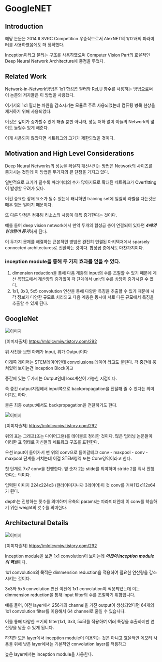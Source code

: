 # GoogleNET

## Introduction

해당 논문은 2014 ILSVRC Competition 우승작으로서 AlexNET의 1/12배의 파라미터를 사용하였음에도 더 정확했다.

Inception이라고 불리는 구조를 사용하였으며 Computer Vision Part의 효율적인 Deep Neural Network Architecture에 중점을 두었다.

## Related Work

Network-in-Network방법은 1x1 합성곱 필터와 ReLU 함수를 사용하는 방법으로써 이 논문의 저자들은 이 방법을 사용했다.
 
여기서의 1x1 필터는 차원을 감소시키는 모듈로 주로 사용되었는데 컴퓨팅 병목 현상을 제거하기 위해 사용되었다.

이것은 깊이가 증가할수 있게 해줄 뿐만 아니라, 성능 저하 없이 이들의 Network의 넓이도 늘릴수 있게 해준다.

이게 사용되지 않았다면 네트워크의 크기가 제한되었을 것이다.
 
## Motivation and High Level Considerations

 Deep Neural Networks의 성능을 확실히 개선시키는 방법은 Network의 사이즈를 증가시는 것인데 이 방법은 두가지의 큰 단점을 가지고 있다.

 일반적으로 크기가 클수록 파라미터의 수가 많아지므로 확대된 네트워크가 Overfitting이 발생할 우려가 있다.

 이건 중요한 장애 요소가 될수 있는데 왜냐하면 training set에 일일히 라벨을 다는것은 매우 힘든 일이기 때문이다.

 또 다른 단점은 컴퓨팅 리소스의 사용이 대폭 증가한다는 것이다.

 예를 들어 deep vision network에서 만약 두개의 합성곱 층이 연결되어 있다면 ***4배의 연상량이 증가***하게 된다.

 이 두가지 문제를 해결하는 근본적인 방법은 완전히 연결된 아키텍쳐에서 sparsely connected architectures로 전환하는 것이다. 합성곱 층에서도 마찬가지이다.

 ### inception module을 통해 두 가지 효과를 얻을 수 있다.

1. dimension reduction을 통해 다음 계층의 input의 수를 조절할 수 있기 때문에 계산 복잡도에서 계산양의 증가없이 각 단계에서 unit의 수를 상당히 증가시킬 수 있다.
2. 1x1, 3x3, 5x5 convolution 연산을 통해 다양한 특징을 추출할 수 있기 때문에 시각 정보가 다양한 규모로 처리되고 다음 계층은 동시에 서로 다른 규모에서 특징을 추출할 수 있게 된다.

## GoogleNet

![이미지](https://img1.daumcdn.net/thumb/R1280x0/?scode=mtistory2&fname=https%3A%2F%2Fblog.kakaocdn.net%2Fdn%2Fdf2mjD%2Fbtrac795XSx%2F0fKaH0JLiGOWkhqbKbfHb1%2Fimg.png)

[이미지출처] https://mldlcvmjw.tistory.com/292

위 사진을 보면 아래가 Input, 위가 Output이다

아래쪽 레이어는 STEM레이어인데 convolusional레이어 라고도 불린다. 각 중간에 뭉쳐있어 보이는건 inception Block이고

중간에 있는 두가지는 Output인데 loss계산이 가능한 지점이다.

즉 중간 output지점에서 input쪽으로 backpropagation을 전달해 줄 수 있다는 의미이기도 하다.

물론 최종 output에서도 backpropagation을 전달하기도 한다.

![이미지](https://img1.daumcdn.net/thumb/R1280x0/?scode=mtistory2&fname=https%3A%2F%2Fblog.kakaocdn.net%2Fdn%2FA4nO0%2Fbtq98dKbKai%2FCmgKHK0GeUFjdmnfPPXuW0%2Fimg.png)

[이미지출처] https://mldlcvmjw.tistory.com/292

위의 표는 그래프(또는 다이어그램)를 테이블로 정리한 것이다. 많은 딥러닝 논문들이 이러한 표 형태로 자신들의 네트워크 구조를 표현한다.

우선 input이 들어가서 맨 위의 conv으로 들어갈테고 conv - maxpool - conv - maxpool 단계를 거치는데 이걸 STEM영역 또는 Conv영역이라고 한다.

첫 단계로 7x7 conv을 진행한다. 옆 숫자 2는 stide를 의미하며 stride 2를 줘서 진행한다는 의미다.

입력된 이미지 224x224x3 (컬러이미지니까 3레이어)이 첫 conv를 거쳐112x112x64가 된다.

depth는 진행하는 횟수를 의미하며 우측의 params는 파라미터인데 이 conv를 학습하기 위한 weight의 갯수를 의미한다. 

## Architectural Details

![이미지](https://img1.daumcdn.net/thumb/R1280x0/?scode=mtistory2&fname=https%3A%2F%2Fblog.kakaocdn.net%2Fdn%2Fbk1AHm%2Fbtrac9fKzpS%2FHrK8Qa9mptVaXgvt6HGuHK%2Fimg.png)

[이미지출처] https://mldlcvmjw.tistory.com/292

 Inception module을 보면 1x1 convolution이 보이는데 ***이것이 inception module의 핵심***이다.
 
 1x1 convolution의 목적은 dimmension reduction을 적용하여 필요한 연산량을 감소시키는 것이다.
 
 3x3와 5x5 convolution 연산 이전에 1x1 convolution이 적용되었는데 이는 dimmension reduction을 통해 input filter의 수를 조절하기 위함입니다.
 
 예를 들어, 이전 layer에서 256개의 channel을 가진 output이 생성되었다면 64개의 1x1 convolution filter를 이용해서 64 channel로 줄일 수 있습니다.
 
 이를 통해 다양한 크기의 filter(1x1, 3x3, 5x5)를 적용하여 여러 특징을 추출하지만 연산량을 낮출 수 있게 됩니다.
 
 하지만 모든 layer에서 inception module이 이용되는 것은 아니고 효율적인 메모리 사용을 위해 낮은 layer에서는 기본적인 convolution layer를 적용하고
 
 높은 layer에서는 inception module을 사용한다.

